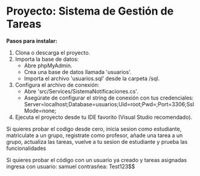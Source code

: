 <h1>Proyecto: Sistema de Gestión de Tareas</h1>

**Pasos para instalar:**
1. Clona o descarga el proyecto.
2. Importa la base de datos:
   - Abre phpMyAdmin.
   - Crea una base de datos llamada 'usuarios'.
   - Importa el archivo 'usuarios.sql' desde la carpeta /sql.
3. Configura el archivo de conexión:
   - Abre 'src/Services/SistemaNotificaciones.cs'.
   - Asegúrate de configurar el string de conexión con tus credenciales:
     Server=localhost;Database=usuarios;Uid=root;Pwd=;Port=3306;SslMode=none;
4. Ejecuta el proyecto desde tu IDE favorito (Visual Studio recomendado).

Si quieres probar el codigo desde cero, inicia sesion como estudiante, matriculate a un grupo, registrate como profesor, añade una tarea a un grupo, actualiza las tareas, vuelve a tu sesion de estudiante y prueba las funcionalidades

Si quieres probar el código con un usuario ya creado y tareas asignadas ingresa con
usuario: samuel
contrasñea: Test123$$
